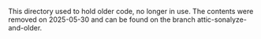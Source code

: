 This directory used to hold older code, no longer in use.  The contents were removed
on 2025-05-30 and can be found on the branch attic-sonalyze-and-older.
